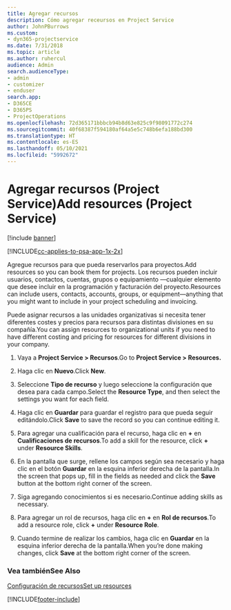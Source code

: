 ```yaml
---
title: Agregar recursos
description: Cómo agregar receursos en Project Service
author: JohnPBurrows
ms.custom:
- dyn365-projectservice
ms.date: 7/31/2018
ms.topic: article
ms.author: ruhercul
audience: Admin
search.audienceType:
- admin
- customizer
- enduser
search.app:
- D365CE
- D365PS
- ProjectOperations
ms.openlocfilehash: 72d365171bbbcb94b8d63e825c9f98091772c274
ms.sourcegitcommit: 40f68387f594180af64a5e5c748b6efa188bd300
ms.translationtype: HT
ms.contentlocale: es-ES
ms.lasthandoff: 05/10/2021
ms.locfileid: "5992672"
---
```

# <a name="add-resources-project-service"></a><span data-ttu-id="3bc28-103">Agregar recursos (Project Service)</span><span class="sxs-lookup"><span data-stu-id="3bc28-103">Add resources (Project Service)</span></span>

[!include [banner](../includes/psa-now-project-operations.md)]

[!INCLUDE[cc-applies-to-psa-app-1x-2x](../includes/cc-applies-to-psa-app-1x-2x.md)]

<span data-ttu-id="3bc28-104">Agregue recursos para que pueda reservarlos para proyectos.</span><span class="sxs-lookup"><span data-stu-id="3bc28-104">Add resources so you can book them for projects.</span></span> <span data-ttu-id="3bc28-105">Los recursos pueden incluir usuarios, contactos, cuentas, grupos o equipamiento —cualquier elemento que desee incluir en la programación y facturación del proyecto.</span><span class="sxs-lookup"><span data-stu-id="3bc28-105">Resources can include users, contacts, accounts, groups, or equipment—anything that you might want to include in your project scheduling and invoicing.</span></span>  
  
<span data-ttu-id="3bc28-106">Puede asignar recursos a las unidades organizativas si necesita tener diferentes costes y precios para recursos para distintas divisiones en su compañía.</span><span class="sxs-lookup"><span data-stu-id="3bc28-106">You can assign resources to organizational units if you need to have different costing and pricing for resources for different divisions in your company.</span></span>  
  
1.  <span data-ttu-id="3bc28-107">Vaya a **Project Service > Recursos**.</span><span class="sxs-lookup"><span data-stu-id="3bc28-107">Go to **Project Service > Resources.**</span></span>  
  
2.  <span data-ttu-id="3bc28-108">Haga clic en **Nuevo**.</span><span class="sxs-lookup"><span data-stu-id="3bc28-108">Click **New**.</span></span>  
  
3.  <span data-ttu-id="3bc28-109">Seleccione **Tipo de recurso** y luego seleccione la configuración que desea para cada campo.</span><span class="sxs-lookup"><span data-stu-id="3bc28-109">Select the **Resource Type**, and then select the settings you want for each field.</span></span>  
  
4.  <span data-ttu-id="3bc28-110">Haga clic en **Guardar** para guardar el registro para que pueda seguir editándolo.</span><span class="sxs-lookup"><span data-stu-id="3bc28-110">Click **Save** to save the record so you can continue editing it.</span></span>  
  
5.  <span data-ttu-id="3bc28-111">Para agregar una cualificación para el recurso, haga clic en **+** en **Cualificaciones de recursos**.</span><span class="sxs-lookup"><span data-stu-id="3bc28-111">To add a skill for the resource, click **+** under **Resource Skills**.</span></span>  
  
6.  <span data-ttu-id="3bc28-112">En la pantalla que surge, rellene los campos según sea necesario y haga clic en el botón **Guardar** en la esquina inferior derecha de la pantalla.</span><span class="sxs-lookup"><span data-stu-id="3bc28-112">In the screen that pops up, fill in the fields as needed and click the **Save** button at the bottom right corner of the screen.</span></span>  
  
7.  <span data-ttu-id="3bc28-113">Siga agregando conocimientos si es necesario.</span><span class="sxs-lookup"><span data-stu-id="3bc28-113">Continue adding skills as necessary.</span></span>  
  
8.  <span data-ttu-id="3bc28-114">Para agregar un rol de recursos, haga clic en **+** en **Rol de recursos**.</span><span class="sxs-lookup"><span data-stu-id="3bc28-114">To add a resource role, click **+** under **Resource Role**.</span></span>  
  
9. <span data-ttu-id="3bc28-115">Cuando termine de realizar los cambios, haga clic en **Guardar** en la esquina inferior derecha de la pantalla.</span><span class="sxs-lookup"><span data-stu-id="3bc28-115">When you’re done making changes, click **Save** at the bottom right corner of the screen.</span></span>  
  
### <a name="see-also"></a><span data-ttu-id="3bc28-116">Vea también</span><span class="sxs-lookup"><span data-stu-id="3bc28-116">See Also</span></span>  
 [<span data-ttu-id="3bc28-117">Configuración de recursos</span><span class="sxs-lookup"><span data-stu-id="3bc28-117">Set up resources</span></span>](../psa/set-up-resources.md)


[!INCLUDE[footer-include](../includes/footer-banner.md)]